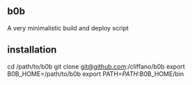 b0b
---

A very minimalistic build and deploy script

installation
------------

cd /path/to/b0b
git clone git@github.com:/cliffano/b0b
export B0B_HOME=/path/to/b0b
export PATH=$PATH:$B0B_HOME/bin